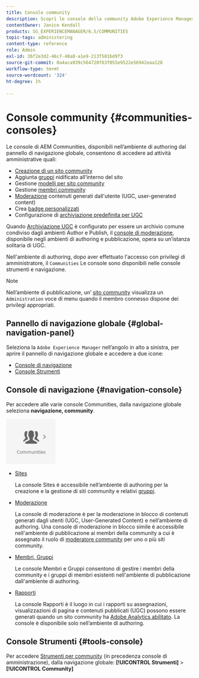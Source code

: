 ```yaml
---
title: Console community
description: Scopri le console della community Adobe Experience Manager disponibili nell’ambiente di authoring dal pannello di navigazione globale.
contentOwner: Janice Kendall
products: SG_EXPERIENCEMANAGER/6.5/COMMUNITIES
topic-tags: administering
content-type: reference
role: Admin
exl-id: 36f2e3d2-46c7-48a8-a1e9-213f581bd9f3
source-git-commit: 0a4aca939c564720f63f055e9522e56942eaa128
workflow-type: tm+mt
source-wordcount: '324'
ht-degree: 1%

---
```


# Console community {#communities-consoles}

Le console di AEM Communities, disponibili nell’ambiente di authoring dal pannello di navigazione globale, consentono di accedere ad attività amministrative quali:

* [Creazione di un sito community](sites-console.md)
* Aggiunta [gruppi](groups.md) nidificato all’interno del sito
* Gestione [modelli per sito community](sites.md)
* Gestione [membri community](members.md)
* [Moderazione](moderate-ugc.md) contenuti generati dall&#39;utente (UGC, user-generated content)
* Crea [badge personalizzati](badges.md)
* Configurazione di [archiviazione predefinita per UGC](srp-config.md)

Quando [Archiviazione UGC](working-with-srp.md) è configurato per essere un archivio comune condiviso dagli ambienti Author e Publish, il [console di moderazione](moderation.md), disponibile negli ambienti di authoring e pubblicazione, opera su un’istanza solitaria di UGC.

Nell&#39;ambiente di authoring, dopo aver effettuato l&#39;accesso con privilegi di amministratore, il `Communities` Le console sono disponibili nelle console strumenti e navigazione.

>[!NOTE]
>
>Nell’ambiente di pubblicazione, un’ [sito community](sites-console.md) visualizza un `Administration` voce di menu quando il membro connesso dispone dei privilegi appropriati.

## Pannello di navigazione globale {#global-navigation-panel}

Seleziona la `Adobe Experience Manager` nell’angolo in alto a sinistra, per aprire il pannello di navigazione globale e accedere a due icone:

* [Console di navigazione](#navigation-console)
* [Console Strumenti](tools.md)

## Console di navigazione {#navigation-console}

Per accedere alle varie console Communities, dalla navigazione globale seleziona **navigazione, community**.

![community](assets/communities.png)

* [Sites](sites-console.md)

  La console Sites è accessibile nell’ambiente di authoring per la creazione e la gestione di siti community e relativi [gruppi](groups.md).

* [Moderazione](moderation.md)

  La console di moderazione è per la moderazione in blocco di contenuti generati dagli utenti (UGC, User-Generated Content) e nell’ambiente di authoring. Una console di moderazione in blocco simile è accessibile nell&#39;ambiente di pubblicazione ai membri della community a cui è assegnato il ruolo di [moderatore community](users.md#publishenvironmentusersandgroups) per uno o più siti community.

* [Membri, Gruppi](members.md)

  Le console Membri e Gruppi consentono di gestire i membri della community e i gruppi di membri esistenti nell&#39;ambiente di pubblicazione dall&#39;ambiente di authoring.

* [Rapporti](reports.md)

  La console Rapporti è il luogo in cui i rapporti su assegnazioni, visualizzazioni di pagina e contenuti pubblicati (UGC) possono essere generati quando un sito community ha [Adobe Analytics abilitato](sites-console.md#analytics). La console è disponibile solo nell’ambiente di authoring.

## Console Strumenti {#tools-console}

Per accedere [Strumenti per community](tools.md) (in precedenza console di amministrazione), dalla navigazione globale: **[!UICONTROL Strumenti]** > **[!UICONTROL Community]**
